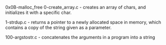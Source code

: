 0x0B-malloc_free
0-create_array.c - creates an array of chars, and initializes it with a specific char.

1-strdup.c - returns a pointer to a newly allocated space in memory, which contains a copy of the string given as a parameter.

100-argstostr.c - concatenates the arguments in a program into a string
